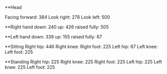 **Head

Facing forward: 384
Look right: 278
Look left: 500

**Right hand
down: 240
up: 426
raised fully: 505

**Left hand
down: 339
up: 155
raised fully: 67

**Sitting
Right hip: 446
Right knee: 
Right foot: 225
Left hip: 67
Left knee:
Left foot: 225

**Standing
Right hip: 225
Right knee: 225
Right foot: 225
Left hip: 225
Left knee: 225
Left foot: 225
